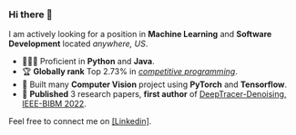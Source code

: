 ### Hi there 👋

I am actively looking for a position in **Machine Learning** and **Software Development** located *anywhere, US*.

* 🧑🏻‍💻 Proficient in **Python** and **Java**.
* 🏆 **Globally rank** Top $2.73$% in [*competitive programming*](https://leetcode.com/EXBORN/).
* 🤖 Built many **Computer Vision** project using **PyTorch** and **Tensorflow**.
* 📖 **Published** 3 research papers, **first author** of [DeepTracer-Denoising, IEEE-BIBM 2022](https://ieeexplore.ieee.org/document/9994879).

Feel free to connect me on [[Linkedin]](https://www.linkedin.com/in/haowen-guan/).
